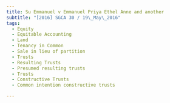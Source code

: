 ```yaml
---
title: Su Emmanuel v Emmanuel Priya Ethel Anne and another 
subtitle: "[2016] SGCA 30 / 19\_May\_2016"
tags:
  - Equity
  - Equitable Accounting
  - Land
  - Tenancy in Common
  - Sale in lieu of partition
  - Trusts
  - Resulting Trusts
  - Presumed resulting trusts
  - Trusts
  - Constructive Trusts
  - Common intention constructive trusts

---
```


